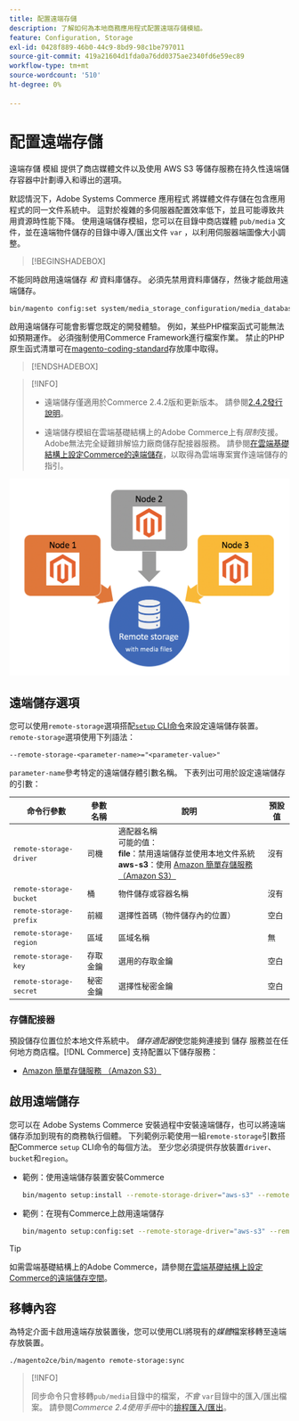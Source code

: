 ```yaml
---
title: 配置遠端存儲
description: 了解如何為本地商務應用程式配置遠端存儲模組。
feature: Configuration, Storage
exl-id: 0428f889-46b0-44c9-8bd9-98c1be797011
source-git-commit: 419a21604d1fda0a76dd0375ae2340fd6e59ec89
workflow-type: tm+mt
source-wordcount: '510'
ht-degree: 0%

---
```


# 配置遠端存儲

遠端存儲 模組 提供了商店媒體文件以及使用 AWS S3 等儲存服務在持久性遠端儲存容器中計劃導入和導出的選項。

默認情況下，Adobe Systems Commerce 應用程式 將媒體文件存儲在包含應用程式的同一文件系統中。 這對於複雜的多伺服器配置效率低下，並且可能導致共用資源時性能下降。 使用遠端儲存模組，您可以在目錄中商店媒體 `pub/media` 文件，並在遠端物件儲存的目錄中導入/匯出文件 `var` ，以利用伺服器端圖像大小調整。

>[!BEGINSHADEBOX]

不能同時啟用遠端儲存 _和_ 資料庫儲存。 必須先禁用資料庫儲存，然後才能啟用遠端儲存。

```bash
bin/magento config:set system/media_storage_configuration/media_database 0
```

啟用遠端儲存可能會影響您既定的開發體驗。 例如，某些PHP檔案函式可能無法如預期運作。 必須強制使用Commerce Framework進行檔案作業。 禁止的PHP原生函式清單可在[magento-coding-standard](https://github.com/magento/magento-coding-standard/blob/develop/Magento2/Sniffs/Functions/DiscouragedFunctionSniff.php)存放庫中取得。

>[!ENDSHADEBOX]

>[!INFO]
>
>- 遠端儲存僅適用於Commerce 2.4.2版和更新版本。 請參閱[2.4.2發行說明](https://experienceleague.adobe.com/zh-hant/docs/commerce-operations/release/notes/magento-open-source/2-4-2)。
>
>- 遠端儲存模組在雲端基礎結構上的Adobe Commerce上有&#x200B;_限制_&#x200B;支援。 Adobe無法完全疑難排解協力廠商儲存配接器服務。 請參閱[在雲端基礎結構上設定Commerce的遠端儲存](cloud-support.md)，以取得為雲端專案實作遠端儲存的指引。

![結構描述影像](../../assets/configuration/remote-storage-schema.png)

## 遠端儲存選項

您可以使用`remote-storage`選項搭配[`setup` CLI命令](../../installation/tutorials/deployment.md)來設定遠端儲存裝置。 `remote-storage`選項使用下列語法：

```text
--remote-storage-<parameter-name>="<parameter-value>"
```

`parameter-name`參考特定的遠端儲存體引數名稱。 下表列出可用於設定遠端儲存的引數：

| 命令行參數 | 參數名稱 | 說明 | 預設值 |
|--- |--- |--- |--- |
| `remote-storage-driver` | 司機 | 適配器名稱<br>可能的值：<br>**file**：禁用遠端儲存並使用本地文件系統&#x200B;<br>**aws-s3**：使用 [Amazon 簡單存儲服務 （Amazon S3）](remote-storage-aws-s3.md) | 沒有 |
| `remote-storage-bucket` | 桶 | 物件儲存或容器名稱 | 沒有 |
| `remote-storage-prefix` | 前綴 | 選擇性首碼（物件儲存內的位置） | 空白 |
| `remote-storage-region` | 區域 | 區域名稱 | 無 |
| `remote-storage-key` | 存取金鑰 | 選用的存取金鑰 | 空白 |
| `remote-storage-secret` | 秘密金鑰 | 選擇性秘密金鑰 | 空白 |

### 存儲配接器

預設儲存位置位於本地文件系統中。 _儲存適配器_&#x200B;使您能夠連接到 儲存 服務並在任何地方商店檔。[!DNL Commerce] 支持配置以下儲存服務：

- [Amazon 簡單存儲服務 （Amazon S3）](remote-storage-aws-s3.md)

## 啟用遠端儲存

您可以在 Adobe Systems Commerce 安裝過程中安裝遠端儲存，也可以將遠端儲存添加到現有的商務執行個體。 下列範例示範使用一組`remote-storage`引數搭配Commerce `setup` CLI命令的每個方法。 至少您必須提供存放裝置`driver`、`bucket`和`region`。

- 範例：使用遠端儲存裝置安裝Commerce

  ```bash
  bin/magento setup:install --remote-storage-driver="aws-s3" --remote-storage-bucket="myBucket" --remote-storage-region="us-east-1"
  ```

- 範例：在現有Commerce上啟用遠端儲存

  ```bash
  bin/magento setup:config:set --remote-storage-driver="aws-s3" --remote-storage-bucket="myBucket" --remote-storage-region="us-east-1"
  ```

>[!TIP]
>
>如需雲端基礎結構上的Adobe Commerce，請參閱[在雲端基礎結構上設定Commerce的遠端儲存空間](cloud-support.md)。

## 移轉內容

為特定介面卡啟用遠端存放裝置後，您可以使用CLI將現有的&#x200B;_媒體_&#x200B;檔案移轉至遠端存放裝置。

```bash
./magento2ce/bin/magento remote-storage:sync
```

>[!INFO]
>
>同步命令只會移轉`pub/media`目錄中的檔案，_不會_ `var`目錄中的匯入/匯出檔案。 請參閱&#x200B;_Commerce 2.4使用手冊_&#x200B;中的[排程匯入/匯出](https://experienceleague.adobe.com/docs/commerce-admin/systems/data-transfer/data-scheduled-import-export.html?lang=zh-Hant)。

<!-- link definitions -->

[import-export]: https://docs.magento.com/user-guide/system/data-scheduled-import-export.html
